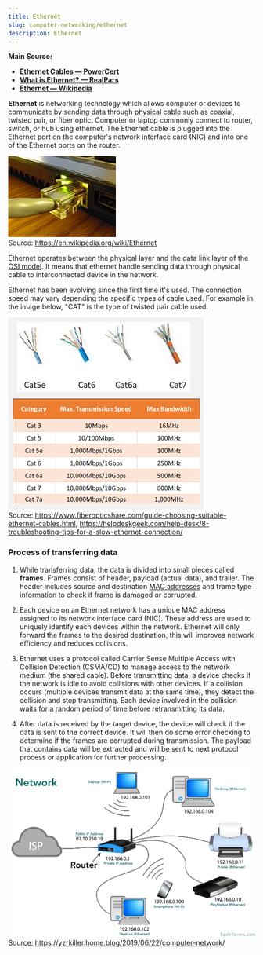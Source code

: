 ```yaml
---
title: Ethernet
slug: computer-networking/ethernet
description: Ethernet
---
```


**Main Source:**

- **[Ethernet Cables — PowerCert](https://youtu.be/_NX99ad2FUA?si=gR2OLcnYOxsvjvw6)**
- **[What is Ethernet? — RealPars](https://youtu.be/HLziLmaYsO0?si=FbFOSbRjsW19jtPl)**
- **[Ethernet — Wikipedia](https://en.wikipedia.org/wiki/Ethernet)**

**Ethernet** is networking technology which allows computer or devices to communicate by sending data through [physical cable](/cs-notes/digital-signal-processing/signal-transmission-medium#guided-transmission) such as coaxial, twisted pair, or fiber optic. Computer or laptop commonly connect to router, switch, or hub using ethernet. The Ethernet cable is plugged into the Ethernet port on the computer's network interface card (NIC) and into one of the Ethernet ports on the router.

![Twisted pair ethernet connected to laptop port](./ethernet-cable.jpg)  
Source: https://en.wikipedia.org/wiki/Ethernet

Ethernet operates between the physical layer and the data link layer of the [OSI model](/cs-notes/computer-networking/osi-model). It means that ethernet handle sending data through physical cable to interconnected device in the network.

Ethernet has been evolving since the first time it's used. The connection speed may vary depending the specific types of cable used. For example in the image below, "CAT" is the type of twisted pair cable used.

![Twisted pair cable types and their speed](./ethernet-cable-type.png)  
Source: https://www.fiberopticshare.com/guide-choosing-suitable-ethernet-cables.html, https://helpdeskgeek.com/help-desk/8-troubleshooting-tips-for-a-slow-ethernet-connection/

### Process of transferring data

1. While transferring data, the data is divided into small pieces called **frames**. Frames consist of header, payload (actual data), and trailer. The header includes source and destination [MAC addresses](/cs-notes/computer-networking/mac-address) and frame type information to check if frame is damaged or corrupted.

2. Each device on an Ethernet network has a unique MAC address assigned to its network interface card (NIC). These address are used to uniquely identify each devices within the network. Ethernet will only forward the frames to the desired destination, this will improves network efficiency and reduces collisions.

3. Ethernet uses a protocol called Carrier Sense Multiple Access with Collision Detection (CSMA/CD) to manage access to the network medium (the shared cable). Before transmitting data, a device checks if the network is idle to avoid collisions with other devices. If a collision occurs (multiple devices transmit data at the same time), they detect the collision and stop transmitting. Each device involved in the collision waits for a random period of time before retransmitting its data.

4. After data is received by the target device, the device will check if the data is sent to the correct device. It will then do some error checking to determine if the frames are corrupted during transmission. The payload that contains data will be extracted and will be sent to next protocol process or application for further processing.

![Ethernet in a local network](./ethernet-in-local-network.png)  
Source: https://yzrkiller.home.blog/2019/06/22/computer-network/

